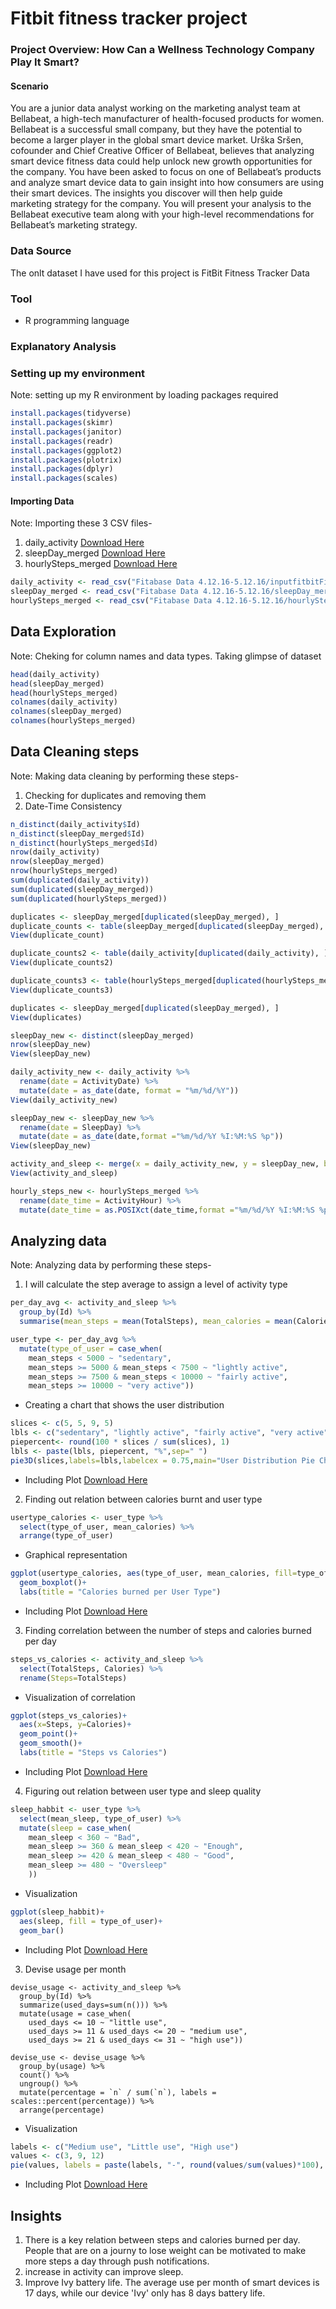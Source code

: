 # Fitbit fitness tracker project
### Project Overview: How Can a Wellness Technology Company Play It Smart?
#### Scenario
You are a junior data analyst working on the marketing analyst team at Bellabeat, a high-tech manufacturer of health-focused
products for women. Bellabeat is a successful small company, but they have the potential to become a larger player in the
global smart device market. Urška Sršen, cofounder and Chief Creative Officer of Bellabeat, believes that analyzing smart
device fitness data could help unlock new growth opportunities for the company. You have been asked to focus on one of
Bellabeat’s products and analyze smart device data to gain insight into how consumers are using their smart devices. The
insights you discover will then help guide marketing strategy for the company. You will present your analysis to the Bellabeat executive team along with your high-level recommendations for Bellabeat’s marketing strategy.
### Data Source
The onlt dataset I have used for this project is FitBit Fitness Tracker Data
### Tool
- R programming language
### Explanatory Analysis

### Setting up my environment
Note:  setting up my R environment by loading packages required
```r
install.packages(tidyverse)
install.packages(skimr)
install.packages(janitor)
install.packages(readr)
install.packages(ggplot2)
install.packages(plotrix)
install.packages(dplyr)
install.packages(scales)
```
#### Importing Data
Note: Importing these 3 CSV files- 
1. daily_activity [Download Here](dailyActivity_merged.csv)
3. sleepDay_merged [Download Here](sleepDay_merged)
4. hourlySteps_merged [Download Here](hourlySteps_merged)
```r
daily_activity <- read_csv("Fitabase Data 4.12.16-5.12.16/inputfitbitFitabase Data 4.12.16-5.12.16dailyActivity_merged.csv.csv")
sleepDay_merged <- read_csv("Fitabase Data 4.12.16-5.12.16/sleepDay_merged.csv")
hourlySteps_merged <- read_csv("Fitabase Data 4.12.16-5.12.16/hourlySteps_merged.csv")
```

## Data Exploration
Note: Cheking for column names and data types. Taking glimpse of dataset
```r
head(daily_activity)
head(sleepDay_merged)
head(hourlySteps_merged)
colnames(daily_activity)
colnames(sleepDay_merged)
colnames(hourlySteps_merged)
```
## Data Cleaning steps
Note: Making data cleaning by performing these steps-

1. Checking for duplicates and removing them
2. Date-Time Consistency
```r
n_distinct(daily_activity$Id)
n_distinct(sleepDay_merged$Id)
n_distinct(hourlySteps_merged$Id)
nrow(daily_activity)
nrow(sleepDay_merged)
nrow(hourlySteps_merged)
sum(duplicated(daily_activity))
sum(duplicated(sleepDay_merged))
sum(duplicated(hourlySteps_merged))

duplicates <- sleepDay_merged[duplicated(sleepDay_merged), ]
duplicate_counts <- table(sleepDay_merged[duplicated(sleepDay_merged), ])
View(duplicate_count)

duplicate_counts2 <- table(daily_activity[duplicated(daily_activity), ])
View(duplicate_counts2)

duplicate_counts3 <- table(hourlySteps_merged[duplicated(hourlySteps_merged), ])
View(duplicate_counts3)

duplicates <- sleepDay_merged[duplicated(sleepDay_merged), ]
View(duplicates)

sleepDay_new <- distinct(sleepDay_merged)
nrow(sleepDay_new)
View(sleepDay_new)

daily_activity_new <- daily_activity %>%
  rename(date = ActivityDate) %>%
  mutate(date = as_date(date, format = "%m/%d/%Y"))
View(daily_activity_new)

sleepDay_new <- sleepDay_new %>%
  rename(date = SleepDay) %>%
  mutate(date = as_date(date,format ="%m/%d/%Y %I:%M:%S %p"))
View(sleepDay_new)

activity_and_sleep <- merge(x = daily_activity_new, y = sleepDay_new, by.x = c("Id","date"), by.y = c("Id","date"))
View(activity_and_sleep)

hourly_steps_new <- hourlySteps_merged %>% 
  rename(date_time = ActivityHour) %>% 
  mutate(date_time = as.POSIXct(date_time,format ="%m/%d/%Y %I:%M:%S %p"))
```
## Analyzing data
Note: Analyzing data by performing these steps-
1. I will calculate the step average to assign a level of activity type
```r
per_day_avg <- activity_and_sleep %>% 
  group_by(Id) %>% 
  summarise(mean_steps = mean(TotalSteps), mean_calories = mean(Calories), mean_sleep=mean(TotalMinutesAsleep), mean_bedtime = mean(TotalTimeInBed))

user_type <- per_day_avg %>% 
  mutate(type_of_user = case_when(
    mean_steps < 5000 ~ "sedentary",
    mean_steps >= 5000 & mean_steps < 7500 ~ "lightly active", 
    mean_steps >= 7500 & mean_steps < 10000 ~ "fairly active", 
    mean_steps >= 10000 ~ "very active"))
```
- Creating a chart that shows the user distribution
```r
slices <- c(5, 5, 9, 5)
lbls <- c("sedentary", "lightly active", "fairly active", "very active")
piepercent<- round(100 * slices / sum(slices), 1)
lbls <- paste(lbls, piepercent, "%",sep=" ")
pie3D(slices,labels=lbls,labelcex = 0.75,main="User Distribution Pie Chart")
```
- Including Plot [Download Here](Rplot)
2. Finding out relation between calories burnt and user type
```r
usertype_calories <- user_type %>% 
  select(type_of_user, mean_calories) %>% 
  arrange(type_of_user)
```
- Graphical representation
```r
ggplot(usertype_calories, aes(type_of_user, mean_calories, fill=type_of_user)) +
  geom_boxplot()+
  labs(title = "Calories burned per User Type")
```
- Including Plot [Download Here](Rplot01)
3. Finding correlation between the number of steps and calories burned per day
```r
steps_vs_calories <- activity_and_sleep %>% 
  select(TotalSteps, Calories) %>% 
  rename(Steps=TotalSteps)
```
- Visualization of correlation
```r
ggplot(steps_vs_calories)+
  aes(x=Steps, y=Calories)+
  geom_point()+
  geom_smooth()+
  labs(title = "Steps vs Calories")
```
- Including Plot [Download Here](Rplot03new)
4. Figuring out relation between user type and sleep quality
```r
sleep_habbit <- user_type %>% 
  select(mean_sleep, type_of_user) %>% 
  mutate(sleep = case_when(
    mean_sleep < 360 ~ "Bad",
    mean_sleep >= 360 & mean_sleep < 420 ~ "Enough",
    mean_sleep >= 420 & mean_sleep < 480 ~ "Good",
    mean_sleep >= 480 ~ "Oversleep"
    ))
```
- Visualization
```r
ggplot(sleep_habbit)+
  aes(sleep, fill = type_of_user)+
  geom_bar()
```
- Including Plot [Download Here](Rplot02)
3. Devise usage per month
```{r}
devise_usage <- activity_and_sleep %>% 
  group_by(Id) %>%
  summarize(used_days=sum(n())) %>% 
  mutate(usage = case_when(
    used_days <= 10 ~ "little use",
    used_days >= 11 & used_days <= 20 ~ "medium use", 
    used_days >= 21 & used_days <= 31 ~ "high use"))

devise_use <- devise_usage %>% 
  group_by(usage) %>% 
  count() %>% 
  ungroup() %>% 
  mutate(percentage = `n` / sum(`n`), labels = scales::percent(percentage)) %>% 
  arrange(percentage)
```

- Visualization

```r
labels <- c("Medium use", "Little use", "High use")
values <- c(3, 9, 12)
pie(values, labels = paste(labels, "-", round(values/sum(values)*100), "%"), col = rainbow(length(values)), main = "Devise Usage")
```
- Including Plot [Download Here](Rplot04)
## Insights
1. There is a key relation between steps and calories burned per day. People that are on a journy to lose weight can be motivated to make more steps a day through push notifications.
2. increase in activity can improve sleep.
3. Improve Ivy battery life. The average use per month of smart devices is 17 days, while our device 'Ivy' only has 8 days battery life.
